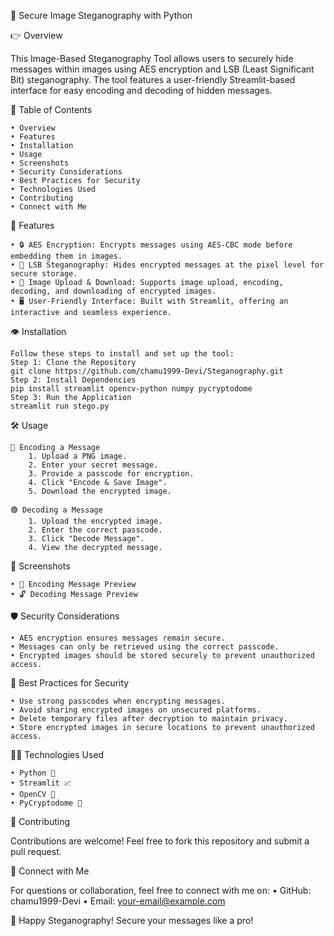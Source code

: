 🌟 Secure Image Steganography with Python

👉 Overview

This Image-Based Steganography Tool allows users to securely hide messages within images using AES encryption and LSB (Least Significant Bit) steganography. The tool features a user-friendly Streamlit-based interface for easy encoding and decoding of hidden messages.


📖 Table of Contents

	• Overview
	• Features
	• Installation
	• Usage
	• Screenshots
	• Security Considerations
	• Best Practices for Security
	• Technologies Used
	• Contributing
	• Connect with Me


💪 Features

	• 🔒 AES Encryption: Encrypts messages using AES-CBC mode before embedding them in images.
	• 🎨 LSB Steganography: Hides encrypted messages at the pixel level for secure storage.
	• 📂 Image Upload & Download: Supports image upload, encoding, decoding, and downloading of encrypted images.
	• 🖥️ User-Friendly Interface: Built with Streamlit, offering an interactive and seamless experience.
	


👁 Installation

	Follow these steps to install and set up the tool:
	Step 1: Clone the Repository
	git clone https://github.com/chamu1999-Devi/Steganography.git
	Step 2: Install Dependencies
	pip install streamlit opencv-python numpy pycryptodome
	Step 3: Run the Application
	streamlit run stego.py

🛠️ Usage

	🔵 Encoding a Message
		1. Upload a PNG image.
		2. Enter your secret message.
		3. Provide a passcode for encryption.
		4. Click "Encode & Save Image".
		5. Download the encrypted image.
	
	🟢 Decoding a Message
		1. Upload the encrypted image.
		2. Enter the correct passcode.
		3. Click "Decode Message".
		4. View the decrypted message.
		

📸 Screenshots

	• 🌟 Encoding Message Preview
	• 🔓 Decoding Message Preview
	

🛡️ Security Considerations

	• AES encryption ensures messages remain secure.
	• Messages can only be retrieved using the correct passcode.
	• Encrypted images should be stored securely to prevent unauthorized access.
	

🔐 Best Practices for Security

	• Use strong passcodes when encrypting messages.
	• Avoid sharing encrypted images on unsecured platforms.
	• Delete temporary files after decryption to maintain privacy.
	• Store encrypted images in secure locations to prevent unauthorized access.
	

👨‍💻 Technologies Used

	• Python 🐍
	• Streamlit 📈
	• OpenCV 🎥
	• PyCryptodome 🔑
	

🤝 Contributing

Contributions are welcome! Feel free to fork this repository and submit a pull request.


👤 Connect with Me

For questions or collaboration, feel free to connect with me on:
	• GitHub: chamu1999-Devi
	• Email: your-email@example.com


🚀 Happy Steganography! Secure your messages like a pro!
